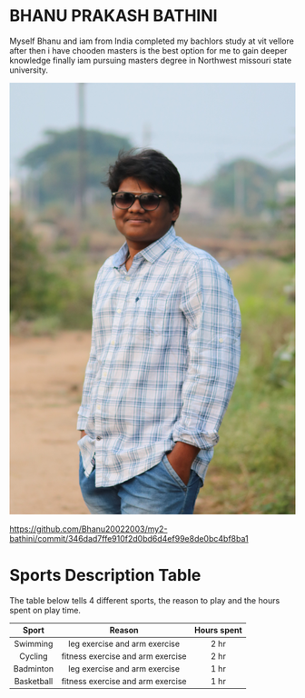 # BHANU PRAKASH BATHINI

Myself Bhanu and iam from India completed my bachlors study at vit vellore after then i have chooden masters is the best option for me to gain deeper knowledge finally iam pursuing masters degree in Northwest missouri state university.

![myimg](https://github.com/Bhanu20022003/my2-bathini/blob/main/image/IMG_1258.JPG)

<https://github.com/Bhanu20022003/my2-bathini/commit/346dad7ffe910f2d0bd6d4ef99e8de0bc4bf8ba1>


# Sports Description Table

The table below tells 4 different sports, the reason to play and the hours spent on play time.

| Sport | Reason    | Hours spent  |
| :----: | :------------------------------: | :-------------: |
| Swimming | leg exercise and arm exercise  | 2 hr  |
| Cycling | fitness exercise and arm exercise | 2 hr |
| Badminton | leg exercise and arm exercise  | 1 hr  |
| Basketball |fitness exercise and arm exercise  | 1 hr  |

